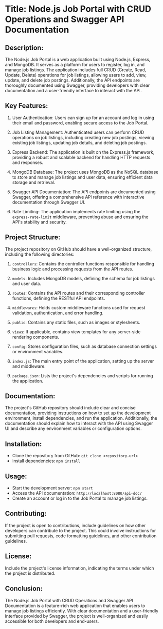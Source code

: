# Title: Node.js Job Portal with CRUD Operations and Swagger API Documentation

Description:
-------------
The Node.js Job Portal is a web application built using Node.js, Express, and MongoDB. It serves as a platform for users to register, log in, and manage job listings. The application includes full CRUD (Create, Read, Update, Delete) operations for job listings, allowing users to add, view, update, and delete job postings. Additionally, the API endpoints are thoroughly documented using Swagger, providing developers with clear documentation and a user-friendly interface to interact with the API.

Key Features:
--------------
1. User Authentication: Users can sign up for an account and log in using their email and password, enabling secure access to the Job Portal.

2. Job Listing Management: Authenticated users can perform CRUD operations on job listings, including creating new job postings, viewing existing job listings, updating job details, and deleting job postings.

3. Express Backend: The application is built on the Express.js framework, providing a robust and scalable backend for handling HTTP requests and responses.

4. MongoDB Database: The project uses MongoDB as the NoSQL database to store and manage job listings and user data, ensuring efficient data storage and retrieval.

5. Swagger API Documentation: The API endpoints are documented using Swagger, offering a comprehensive API reference with interactive documentation through Swagger UI.

6. Rate Limiting: The application implements rate limiting using the `express-rate-limit` middleware, preventing abuse and ensuring the API's stability and security.

Project Structure:
-------------------
The project repository on GitHub should have a well-organized structure, including the following directories:

1. `controllers`: Contains the controller functions responsible for handling business logic and processing requests from the API routes.

2. `models`: Includes MongoDB models, defining the schema for job listings and user data.

3. `routes`: Contains the API routes and their corresponding controller functions, defining the RESTful API endpoints.

4. `middlewares`: Holds custom middleware functions used for request validation, authentication, and error handling.

5. `public`: Contains any static files, such as images or stylesheets.

6. `views`: If applicable, contains view templates for any server-side rendering components.

7. `config`: Stores configuration files, such as database connection settings or environment variables.

8. `index.js`: The main entry point of the application, setting up the server and middleware.

9. `package.json`: Lists the project's dependencies and scripts for running the application.

Documentation:
-----------------
The project's GitHub repository should include clear and concise documentation, providing instructions on how to set up the development environment, install dependencies, and run the application. Additionally, the documentation should explain how to interact with the API using Swagger UI and describe any environment variables or configuration options.

Installation:
----------------
- Clone the repository from GitHub: `git clone <repository-url>`
- Install dependencies: `npm install`

Usage:
---------
- Start the development server: `npm start`
- Access the API documentation: `http://localhost:8080/api-doc/`
- Create an account or log in to the Job Portal to manage job listings.

Contributing:
---------------
If the project is open to contributions, include guidelines on how other developers can contribute to the project. This could involve instructions for submitting pull requests, code formatting guidelines, and other contribution guidelines.

License:
-----------
Include the project's license information, indicating the terms under which the project is distributed.

Conclusion:
--------------
The Node.js Job Portal with CRUD Operations and Swagger API Documentation is a feature-rich web application that enables users to manage job listings efficiently. With clear documentation and a user-friendly interface provided by Swagger, the project is well-organized and easily accessible for both developers and end-users.
